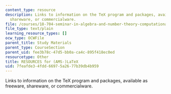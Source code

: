 ```yaml
---
content_type: resource
description: Links to information on the TeX program and packages, available as freeware,
  shareware, or commercialware.
file: /courses/18-704-seminar-in-algebra-and-number-theory-computational-commutative-algebra-and-algebraic-geometry-fall-2008/7feafde34fdd66975a2677b39db4b959_resources.txt
file_type: text/plain
learning_resource_types: []
ocw_type: OCWFile
parent_title: Study Materials
parent_type: CourseSection
parent_uid: fee3b78c-47d5-bb0a-ca4c-895f418ec0ed
resourcetype: Other
title: RESOURCES for (AMS-)LaTeX
uid: 7feafde3-4fdd-6697-5a26-77b39db4b959
---
```

Links to information on the TeX program and packages, available as freeware, shareware, or commercialware.